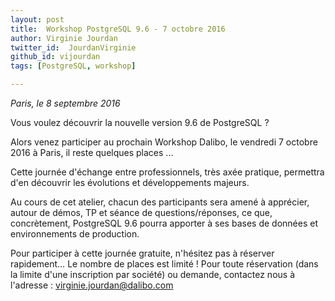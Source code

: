 ```yaml
---
layout: post
title:  Workshop PostgreSQL 9.6 - 7 octobre 2016
author: Virginie Jourdan
twitter_id:  JourdanVirginie   
github_id: vijourdan
tags: [PostgreSQL, workshop]

---
```

*Paris, le 8 septembre 2016*

Vous voulez découvrir la nouvelle version 9.6 de PostgreSQL ?

Alors venez participer au prochain Workshop Dalibo, le vendredi 7 octobre 2016 à Paris, il reste quelques places ...


<!--MORE-->


Cette journée d'échange entre professionnels, très axée pratique, permettra d'en découvrir les évolutions et développements majeurs. 

Au cours de cet atelier, chacun des participants sera amené à apprécier, autour de démos, TP et séance de questions/réponses, ce que, concrètement, PostgreSQL 9.6 pourra apporter à ses bases de données et environnements de production.

Pour participer à cette journée gratuite, n'hésitez pas à réserver rapidement… Le nombre de places est limité !
Pour toute réservation (dans la limite d'une inscription par société) ou demande, contactez nous à l'adresse : [virginie.jourdan@dalibo.com](mailto:virginie.jourdan@dalibo.com)
